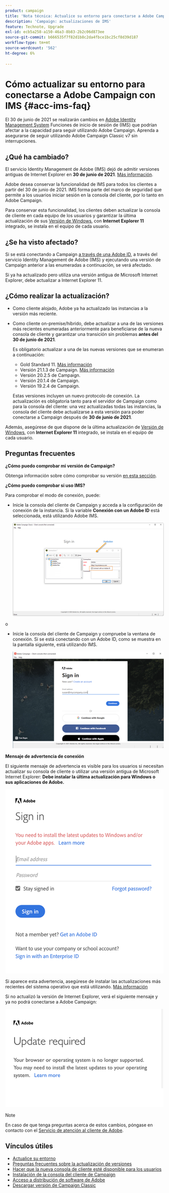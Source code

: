 ```yaml
---
product: campaign
title: 'Nota técnica: Actualice su entorno para conectarse a Adobe Campaign con IMS'
description: 'Campaign: actualizaciones de IMS'
feature: Technote, Upgrade
exl-id: ecb5a258-a150-46a3-8b83-2b2c06d873ee
source-git-commit: b666535f7f82d1b8c2da4fbce1bc25cf8d39d187
workflow-type: tm+mt
source-wordcount: '562'
ht-degree: 6%

---
```


# Cómo actualizar su entorno para conectarse a Adobe Campaign con IMS {#acc-ims-faq}



El 30 de junio de 2021 se realizarán cambios en [Adobe Identity Management System](https://helpx.adobe.com/es/enterprise/using/identity.html) Funciones de inicio de sesión de (IMS) que podrían afectar a la capacidad para seguir utilizando Adobe Campaign. Aprenda a asegurarse de seguir utilizando Adobe Campaign Classic v7 sin interrupciones.

## ¿Qué ha cambiado?

El servicio Identity Management de Adobe (IMS) dejó de admitir versiones antiguas de Internet Explorer en **30 de junio de 2021**. [Más información](https://helpx.adobe.com/x-productkb/global/update-operating-system-and-browser.html).

Adobe desea conservar la funcionalidad de IMS para todos los clientes a partir del 30 de junio de 2021. IMS forma parte del marco de seguridad que permite a los usuarios iniciar sesión en la consola del cliente, por lo tanto en Adobe Campaign.

Para conservar esta funcionalidad, los clientes deben actualizar la consola de cliente en cada equipo de los usuarios y garantizar la última actualización de sus [Versión de Windows](../../rn/using/compatibility-matrix.md#ClientConsoleoperatingsystems), con **Internet Explorer 11** integrado, se instala en el equipo de cada usuario.

## ¿Se ha visto afectado?

Si se está conectando a Campaign [a través de una Adobe ID](../../integrations/using/about-adobe-id.md), a través del servicio Identity Management de Adobe (IMS) y ejecutando una versión de Campaign anterior a las enumeradas a continuación, se verá afectado.

Si ya ha actualizado pero utiliza una versión antigua de Microsoft Internet Explorer, debe actualizar a Internet Explorer 11.

## ¿Cómo realizar la actualización?

* Como cliente alojado, Adobe ya ha actualizado las instancias a la versión más reciente.

* Como cliente on-premise/híbrido, debe actualizar a una de las versiones más recientes enumeradas anteriormente para beneficiarse de la nueva consola de cliente y garantizar una transición sin problemas **antes del 30 de junio de 2021**.

  Es obligatorio actualizar a una de las nuevas versiones que se enumeran a continuación:

   * Gold Standard 11. [Más información](../../rn/using/gold-standard.md)
   * Versión 21.1.3 de Campaign. [Más información](../../rn/using/latest-release.md)
   * Versión 20.2.5 de Campaign.
   * Versión 20.1.4 de Campaign.
   * Versión 19.2.4 de Campaign.

  Estas versiones incluyen un nuevo protocolo de conexión. La actualización es obligatoria tanto para el servidor de Campaign como para la consola del cliente: una vez actualizadas todas las instancias, la consola del cliente debe actualizarse a esta versión para poder conectarse a Campaign después de **30 de junio de 2021**.

Además, asegúrese de que dispone de la última actualización de [Versión de Windows](../../rn/using/compatibility-matrix.md#ClientConsoleoperatingsystems), con **Internet Explorer 11** integrado, se instala en el equipo de cada usuario.

## Preguntas frecuentes

**¿Cómo puedo comprobar mi versión de Campaign?**

Obtenga información sobre cómo comprobar su versión [en esta sección](../../platform/using/launching-adobe-campaign.md#getting-your-campaign-version).


**¿Cómo puedo comprobar si uso IMS?**

Para comprobar el modo de conexión, puede:

* Inicie la consola del cliente de Campaign y acceda a la configuración de conexión de la instancia. Si la variable **Conexión con un Adobe ID** está seleccionada, está utilizando Adobe IMS.

  ![](../../integrations/using/assets/ims_1.png)

o

* Inicie la consola del cliente de Campaign y compruebe la ventana de conexión. Si se está conectando con un Adobe ID, como se muestra en la pantalla siguiente, está utilizando IMS.

  ![](../../integrations/using/assets/adobeID.png)

**Mensaje de advertencia de conexión**

El siguiente mensaje de advertencia es visible para los usuarios si necesitan actualizar su consola de cliente o utilizar una versión antigua de Microsoft Internet Explorer: **Debe instalar la última actualización para Windows o sus aplicaciones de Adobe.**

![](../../integrations/using/assets/do-not-localize/errorMsg.png)

Si aparece esta advertencia, asegúrese de instalar las actualizaciones más recientes del sistema operativo que está utilizando. [Más información](https://helpx.adobe.com/x-productkb/global/update-operating-system-and-browser.html)

Si no actualizó la versión de Internet Explorer, verá el siguiente mensaje y ya no podrá conectarse a Adobe Campaign:

![](../../integrations/using/assets/do-not-localize/errorUpdateReq.png)

>[!NOTE]
>
>En caso de que tenga preguntas acerca de estos cambios, póngase en contacto con el [Servicio de atención al cliente de Adobe](https://helpx.adobe.com/es/enterprise/admin-guide.html/enterprise/using/support-for-experience-cloud.ug.html).
>

## Vínculos útiles

* [Actualice su entorno](../../production/using/build-upgrade.md)
* [Preguntas frecuentes sobre la actualización de versiones](../../platform/using/faq-build-upgrade.md)
* [Hacer que la nueva consola de cliente esté disponible para los usuarios](../../installation/using/client-console-availability-for-windows.md)
* [Instalación de la consola del cliente de Campaign](../../installation/using/installing-the-client-console.md)
* [Acceso a distribución de software de Adobe](https://experienceleague.adobe.com/docs/experience-cloud/software-distribution/home.html?lang=es)
* [Descargar versión de Campaign Classic](https://experience.adobe.com/#/downloads/content/software-distribution/es/campaign.html)

